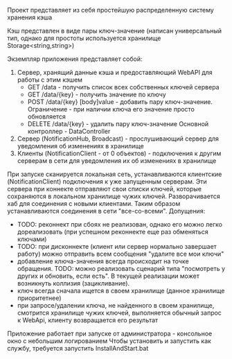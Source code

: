 ﻿Проект представляет из себя простейшую распределенную систему хранения кэша

Кэш представлен в виде пары ключ-значение (написан универсальный тип, однако для простоты используется
хранилище Storage<string,string>)

Экземпляр приложения представляет собой:
1. Сервер, хранящий данные кэша и предоставляющий WebAPI для работы с этим кэшем
    - GET /data - получить список всех собственных ключей сервера
    - GET /data/{key} - получить значение по ключу 
    - POST /data/{key} [body]value - добавить пару ключ-значение. Ограничение - при наличии ключа его значение просто обновляется
    - DELETE /data/{key} - удалить пару ключ-значение
Основной контроллер - DataController
2. Сервер (NotificationHub, Broadcast) - прослушивающий сервер для уведомления об изменениях в хранилище
3. Клиенты (NotificationClient - от 0 объектов) - подключения к другим серверам в сети для уведомления их об изменениях в хранилище

При запуске сканируется локальная сеть, устанавливаются клиентские (NotificationClient) подключения к уже запущенным серверам.
Эти сервера при коннекте отправляют свои списки ключей, которые сохраняются в локальном хранилище чужих ключей.
Разворачивается хаб для соединения с новыми клиентами. Таким образом устанавливаются соединения в сети "все-со-всеми".
Допущения:
- TODO: реконнект при сбоях не реализован, однако его можно легко дореализовать (при успешном реконнекте еще раз 
обменяться ключами)
- TODO: при дисконнекте (клиент или сервер нормально завершает работу) можно отправить всем сообщения "удалите все мои ключи"
- добавление ключа-значения всегда происходит на точке обращения. TODO: можно реализовать сценарий
типа "посмотреть у других и обновить, если есть". В текущей реализации может возникнуть коллизия (зацикливание).
- ключ всегда сначала ищется в своем хранилище (данное хранилище приоритетнее)
- при запросе/удалении ключа, не найденного в своем хранилище, смотрится хранилище чужих ключей, выполняется обычный
запрос к WebApi, клиенту возвращается его результат

Приложение работает при запуске от администратора - консольное окно с небольшим логированием
Чтобы установить и запустить как службу, требуется запустить InstallAndStart.bat